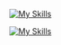 <!--
## Hi there 👋

- 🔭 I’m currently working on ...
- 👯 I’m looking to collaborate on ...
- 🤔 I’m looking for help with ...
- 💬 Ask me about ...
- 📫 How to reach me: ...
- 🌱 I’m currently learning Go
- 😄 Pronouns: ...
- ⚡ Fun fact: ...
-->
[![My Skills](https://skillicons.dev/icons?i=go,arch,debian,raspberrypi)](https://skillicons.dev)

[![My Skills](https://skillicons.dev/icons?i=vscode,vim,git,github)](https://skillicons.dev)
